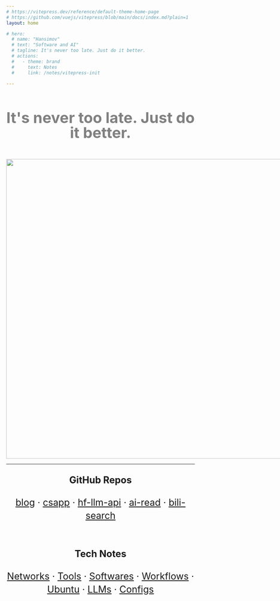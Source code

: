 ```yaml
---
# https://vitepress.dev/reference/default-theme-home-page
# https://github.com/vuejs/vitepress/blob/main/docs/index.md?plain=1
layout: home

# hero:
  # name: "Hansimov"
  # text: "Software and AI"
  # tagline: It's never too late. Just do it better.
  # actions:
  #   - theme: brand
  #     text: Notes
  #     link: /notes/vitepress-init

---
```


<div align="center" style="font-size:40px; font-weight:bold; line-height:40px; padding:50px 0px 50px 0px; color:gray;">
It's never too late. Just do it better.
</div>

<div align="center">
  <img style="width:800px; max-width:95vw;" src="https://ghchart.rshah.org/Hansimov">
</div>

<hr>

<div align="center" style="font-size:25px; line-height:35px;">

<b>GitHub Repos</b>

<a href="https://github.com/Hansimov/blog" title="Hansimov's blog site"><u>blog</u></a>
 · <a href="https://github.com/Hansimov/csapp" title="个人整理的《深入理解计算机系统》中文电子版（原书第 3 版）与实验材料：https://hansimov.gitbook.io/csapp"><u>csapp</u></a>
 · <a href="https://github.com/Hansimov/hf-llm-api" title="Huggingface LLM Inference API in OpenAI message format"><u>hf-llm-api</u></a>
 · <a href="https://github.com/Hansimov/ai-read" title="An AI-assisted reading script in browsers."><u>ai-read</u></a>
 · <a href="https://github.com/Hansimov/bili-search" title="Search videos, danmakus and replies in Bilibili."><u>bili-search</u></a>

</div>

<br>

<div align="center" style="font-size:25px; line-height:35px;">

<b>Tech Notes</b>

<a href="./notes/frp-proxy"><u>Networks</u></a>
 · <a href="./notes/remote-ssh"><u>Tools</u></a>
 · <a href="./notes/conda"><u>Softwares</u></a>
 · <a href="./notes/vitepress-init"><u>Workflows</u></a>
 · <a href="./notes/ubuntu-config"><u>Ubuntu</u></a>
 · <a href="./notes/llama-cpp"><u>LLMs</u></a>
 · <a href="./notes/bash-aliases"><u>Configs</u></a> 
</div>


